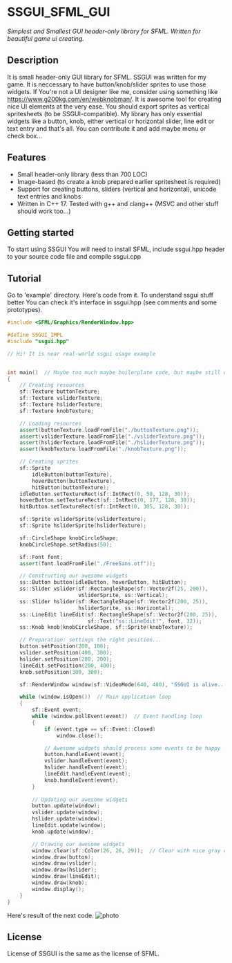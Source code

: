 # SSGUI_SFML_GUI
_Simplest and Smallest GUI header-only library for SFML. Written for beautiful game ui creating._

## Description
It is small header-only GUI library for SFML. SSGUI was written for my game. It is neccessary to have button/knob/slider sprites to use those widgets. If You're not a UI designer like me, consider using something like https://www.g200kg.com/en/webknobman/. It is awesome tool for creating nice UI elements at the very ease. You should export sprites as vertical spritesheets (to be SSGUI-compatible). My library has only essential widgets like a button, knob, either vertical or horizontal slider, line edit or text entry and that's all. You can contribute it and add maybe menu or check box...

## Features
* Small header-only library (less than 700 LOC)
* Image-based (to create a knob prepared earlier spritesheet is required)
* Support for creating buttons, sliders (vertical and horizontal), unicode text entries and knobs
* Written in C++ 17. Tested with g++ and clang++ (MSVC and other stuff should work too...)

## Getting started
To start using SSGUI You will need to install SFML, include ssgui.hpp header to your source code file and compile ssgui.cpp

## Tutorial
Go to 'example' directory.
Here's code from it.
To understand ssgui stuff better You can check it's interface in ssgui.hpp (see comments and some prototypes).

```cpp
#include <SFML/Graphics/RenderWindow.hpp>

#define SSGUI_IMPL
#include "ssgui.hpp"

// Hi! It is near real-world ssgui usage example


int main()  // Maybe too much maybe boilerplate code, but maybe still ok...
{
    // Creating resources
    sf::Texture buttonTexture;
    sf::Texture vsliderTexture;
    sf::Texture hsliderTexture;
    sf::Texture knobTexture;

    // Loading resources
    assert(buttonTexture.loadFromFile("./buttonTexture.png"));
    assert(vsliderTexture.loadFromFile("./vsliderTexture.png"));
    assert(hsliderTexture.loadFromFile("./hsliderTexture.png"));
    assert(knobTexture.loadFromFile("./knobTexture.png"));

    // Creating sprites
    sf::Sprite 
        idleButton(buttonTexture),
        hoverButton(buttonTexture),
        hitButton(buttonTexture);
    idleButton.setTextureRect(sf::IntRect(0, 50, 128, 30));
    hoverButton.setTextureRect(sf::IntRect(0, 177, 128, 30));
    hitButton.setTextureRect(sf::IntRect(0, 305, 128, 30));

    sf::Sprite vsliderSprite(vsliderTexture);
    sf::Sprite hsliderSprite(hsliderTexture);

    sf::CircleShape knobCircleShape;
    knobCircleShape.setRadius(50);

    sf::Font font;
    assert(font.loadFromFile("./FreeSans.otf"));

    // Constructing our awesome widgets
    ss::Button button(idleButton, hoverButton, hitButton);
    ss::Slider vslider(sf::RectangleShape(sf::Vector2f(25, 200)),
                       vsliderSprite, ss::Vertical);
    ss::Slider hslider(sf::RectangleShape(sf::Vector2f(200, 25)),
                       hsliderSprite, ss::Horizontal);
    ss::LineEdit lineEdit(sf::RectangleShape(sf::Vector2f(200, 25)),
                          sf::Text("ss::LineEdit!", font, 32));
    ss::Knob knob(knobCircleShape, sf::Sprite(knobTexture));

    // Preparation: settings the right position...
    button.setPosition(200, 100);
    vslider.setPosition(400, 300);
    hslider.setPosition(200, 200);
    lineEdit.setPosition(200, 400);
    knob.setPosition(300, 300);

    sf::RenderWindow window(sf::VideoMode(640, 480), "SSGUI is alive...");

    while (window.isOpen())  // Main application loop
    {
        sf::Event event;
        while (window.pollEvent(event))  // Event handling loop
        {
            if (event.type == sf::Event::Closed)
                window.close();

            // Awesome widgets should process some events to be happy
            button.handleEvent(event);
            vslider.handleEvent(event);
            hslider.handleEvent(event);
            lineEdit.handleEvent(event);
            knob.handleEvent(event);
        }
        
        // Updating our awesome widgets
        button.update(window);
        vslider.update(window);
        hslider.update(window);
        lineEdit.update(window);
        knob.update(window);

        // Drawing our awesome widgets
        window.clear(sf::Color(26, 26, 29));  // Clear with nice gray color
        window.draw(button);
        window.draw(vslider);
        window.draw(hslider);
        window.draw(lineEdit);
        window.draw(knob);
        window.display();
    }
}
```

Here's result of the next code.
![photo](https://github.com/artemisia0/SSGUI_SFML_GUI/blob/main/ssgui_example.png)

## License
License of SSGUI is the same as the license of SFML.
